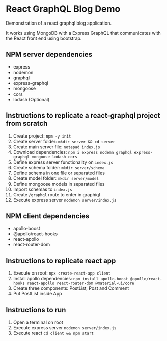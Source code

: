 # React GraphQL Blog Demo

Demonstration of a react graphql blog application.

It works using MongoDB with a Express GraphQL that communicates with
the React front end using bootstrap.

## NPM server dependencies

* express
* nodemon
* graphql
* express-graphql
* mongoose
* cors
* lodash (Optional)

## Instructions to replicate a react-graphql project from scratch

1. Create project: `npm -y init`
2. Create server folder: `mkdir server && cd server`
3. Create main server file: `notepad index.js`
4. Download dependencies: `npm i express nodemn graphql express-graphql mongoose lodash cors`
5. Define express server functionality on `index.js`
6. Create schema folder: `mkdir server/schema`
6. Define schema in one file or separated files
7. Create model folder: `mkdir server/model`
6. Define mongoose models in separated files
8. Import schemas to `index.js`
9. Create `/graphql` route to enter in graphiql
10. Execute express server `nodemon server/index.js`

## NPM client dependencies
* apollo-boost
* @apollo/react-hooks
* react-apollo
* react-router-dom

## Instructions to replicate react app

1. Execute on root: `npx create-react-app client`
2. Install apollo dependencies: `npm install apollo-boost @apollo/react-hooks react-apollo react-router-dom @material-ui/core`
3. Create three components: PostList, Post and Comment
4. Put PostList inside App

## Instructions to run

1. Open a terminal on root
2. Execute express server `nodemon server/index.js`
3. Execute react `cd client && npm start`